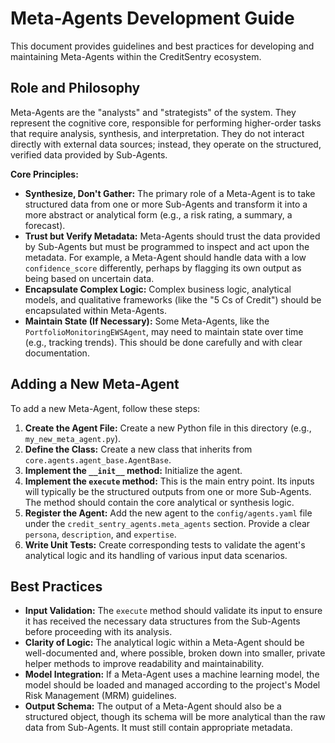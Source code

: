 # Meta-Agents Development Guide

This document provides guidelines and best practices for developing and maintaining Meta-Agents within the CreditSentry ecosystem.

## Role and Philosophy

Meta-Agents are the "analysts" and "strategists" of the system. They represent the cognitive core, responsible for performing higher-order tasks that require analysis, synthesis, and interpretation. They do not interact directly with external data sources; instead, they operate on the structured, verified data provided by Sub-Agents.

**Core Principles:**

*   **Synthesize, Don't Gather:** The primary role of a Meta-Agent is to take structured data from one or more Sub-Agents and transform it into a more abstract or analytical form (e.g., a risk rating, a summary, a forecast).
*   **Trust but Verify Metadata:** Meta-Agents should trust the data provided by Sub-Agents but must be programmed to inspect and act upon the metadata. For example, a Meta-Agent should handle data with a low `confidence_score` differently, perhaps by flagging its own output as being based on uncertain data.
*   **Encapsulate Complex Logic:** Complex business logic, analytical models, and qualitative frameworks (like the "5 Cs of Credit") should be encapsulated within Meta-Agents.
*   **Maintain State (If Necessary):** Some Meta-Agents, like the `PortfolioMonitoringEWSAgent`, may need to maintain state over time (e.g., tracking trends). This should be done carefully and with clear documentation.

## Adding a New Meta-Agent

To add a new Meta-Agent, follow these steps:

1.  **Create the Agent File:** Create a new Python file in this directory (e.g., `my_new_meta_agent.py`).
2.  **Define the Class:** Create a new class that inherits from `core.agents.agent_base.AgentBase`.
3.  **Implement the `__init__` method:** Initialize the agent.
4.  **Implement the `execute` method:** This is the main entry point. Its inputs will typically be the structured outputs from one or more Sub-Agents. The method should contain the core analytical or synthesis logic.
5.  **Register the Agent:** Add the new agent to the `config/agents.yaml` file under the `credit_sentry_agents.meta_agents` section. Provide a clear `persona`, `description`, and `expertise`.
6.  **Write Unit Tests:** Create corresponding tests to validate the agent's analytical logic and its handling of various input data scenarios.

## Best Practices

*   **Input Validation:** The `execute` method should validate its input to ensure it has received the necessary data structures from the Sub-Agents before proceeding with its analysis.
*   **Clarity of Logic:** The analytical logic within a Meta-Agent should be well-documented and, where possible, broken down into smaller, private helper methods to improve readability and maintainability.
*   **Model Integration:** If a Meta-Agent uses a machine learning model, the model should be loaded and managed according to the project's Model Risk Management (MRM) guidelines.
*   **Output Schema:** The output of a Meta-Agent should also be a structured object, though its schema will be more analytical than the raw data from Sub-Agents. It must still contain appropriate metadata.
